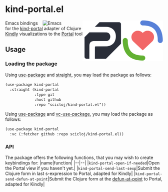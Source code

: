 # kind-portal.el

<img src="https://raw.githubusercontent.com/scicloj/graphic-design/live/icons/Kindly.svg" alt="Kindly" align="right" width="128"/>
<img src="https://raw.githubusercontent.com/djblue/portal/master/resources/splash.svg" alt="Portal" align="right" width="128"/>
<img src="https://www.gnu.org/savannah-checkouts/gnu/emacs/images/emacs.png" alt="Emacs" align="right" width="128"/>

Emacs bindings for the [kind-portal](https://github.com/scicloj/kind-portal) adapter of Clojure [Kindly](https://scicloj.github.io/kindly/) visualizations to the [Portal](https://github.com/djblue/portal) tool

## Usage

### Loading the package

Using [use-package](https://github.com/jwiegley/use-package) and [straight](https://github.com/radian-software/straight.el), you may load the package as follows:

```elisp
(use-package kind-portal
  :straight (kind-portal
             :type git
             :host github
             :repo "scicloj/kind-portal.el"))
```

Using [use-package](https://github.com/jwiegley/use-package) and [vc-use-package](https://github.com/slotThe/vc-use-package), you may load the package as follows:

```elisp
(use-package kind-portal
  :vc (:fetcher github :repo scicloj/kind-portal.el))
```


### API

The package offers the following functions, that you may wish to create keybindings for:
|name|function|
|--|--|
|`kind-portal-open-if-needed`|Open the Portal view if you haven't yet.|
|`kind-portal-send-last-sexp`|Submit the Clojure form in last s-expression to Portal, adapted for Kindly|
|`kind-portal-send-defun-at-point`|Submit the Clojure form at the [defun-at-point](https://www.emacswiki.org/emacs/ThingAtPoint) to Portal, adapted for Kindly|
